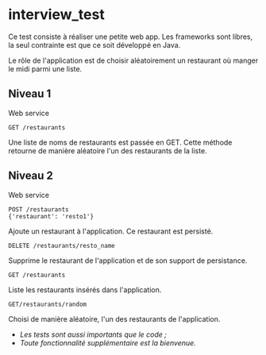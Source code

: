 interview_test
==============
Ce test consiste à réaliser une petite web app. Les frameworks sont libres, la seul contrainte est que ce soit développé en Java.

Le rôle de l'application est de choisir aléatoirement un restaurant où manger le midi parmi une liste.
   
   
Niveau 1
--------
Web service

    GET /restaurants
Une liste de noms de restaurants est passée en GET.
Cette méthode retourne de manière aléatoire l'un des restaurants de la liste.


Niveau 2
--------
Web service

    POST /restaurants
    {'restaurant': 'resto1'}
Ajoute un restaurant à l'application. Ce restaurant est persisté.

    DELETE /restaurants/resto_name
Supprime le restaurant de l'application et de son support de persistance.

    GET /restaurants
Liste les restaurants insérés dans l'application.

    GET/restaurants/random
Choisi de manière aléatoire, l'un des restaurants de l'application.


- *Les tests sont aussi importants que le code ;*
- *Toute fonctionnalité supplémentaire est la bienvenue.*

